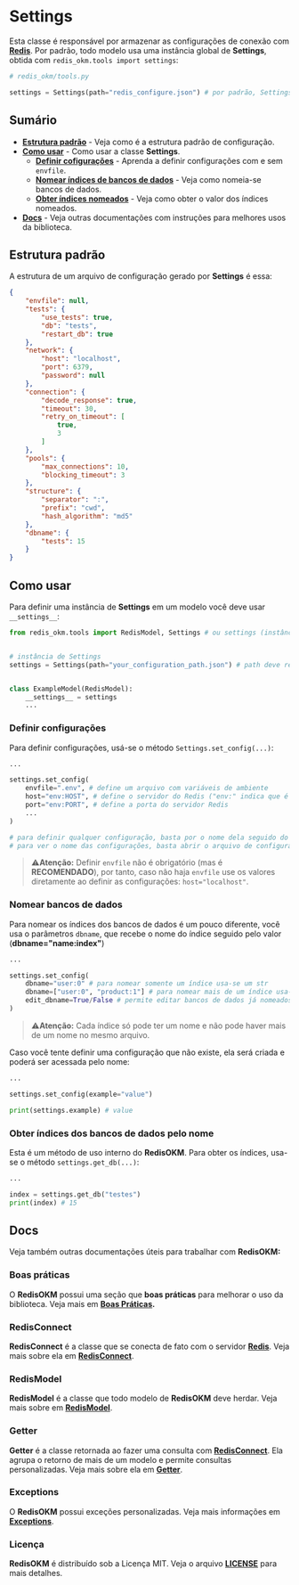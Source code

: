 # Settings

Esta classe é responsável por armazenar as configurações de conexão com **[Redis](https://redis.io/ "Redis - The Real-time Data Platform")**. Por padrão, todo modelo usa uma instância global de **Settings**, obtida com `redis_okm.tools import settings`:

```python
# redis_okm/tools.py

settings = Settings(path="redis_configure.json") # por padrão, Settings referencia o arquivo "redis_configure.json" (pode ser alterado ao instanciar a classe)
```

## Sumário

- **[Estrutura padrão](#estrutura-padrão)** - Veja como é a estrutura padrão de configuração.
- **[Como usar](#como-usar)** - Como usar a classe **Settings**.
  - **[Definir cofigurações](#definir-configurações)** - Aprenda a definir configurações com e sem `envfile`.
  - **[Nomear índices de bancos de dados](#nomear-bancos-de-dados)** - Veja como nomeia-se bancos de dados.
  - **[Obter índices nomeados](#obter-índices-dos-bancos-de-dados-pelo-nome)** - Veja como obter o valor dos índices nomeados.
- **[Docs](#docs "Outras documentações")** - Veja outras documentações com instruções para melhores usos da biblioteca.

## Estrutura padrão

A estrutura de um arquivo de configuração gerado por **Settings** é essa:

```json
{
    "envfile": null,
    "tests": {
        "use_tests": true,
        "db": "tests",
        "restart_db": true
    },
    "network": {
        "host": "localhost",
        "port": 6379,
        "password": null
    },
    "connection": {
        "decode_response": true,
        "timeout": 30,
        "retry_on_timeout": [
            true,
            3
        ]
    },
    "pools": {
        "max_connections": 10,
        "blocking_timeout": 3
    },
    "structure": {
        "separator": ":",
        "prefix": "cwd",
        "hash_algorithm": "md5"
    },
    "dbname": {
        "tests": 15
    }
}
```

## Como usar

Para definir uma instância de **Settings** em um modelo você deve usar `__settings__`:

```python
from redis_okm.tools import RedisModel, Settings # ou settings (instância já padrão de todo modelo)


# instância de Settings
settings = Settings(path="your_configuration_path.json") # path deve receber um arquivo JSON


class ExampleModel(RedisModel):
	__settings__ = settings
	...
```

### Definir configurações

Para definir configurações, usá-se o método `Settings.set_config(...)`:

```python
...

settings.set_config(
	envfile=".env", # define um arquivo com variáveis de ambiente
	host="env:HOST", # define o servidor do Redis ("env:" indica que é uma chave de variável de ambiente, "HOST" indica a chave da variável de ambiente)
	port="env:PORT", # define a porta do servidor Redis
	...
)

# para definir qualquer configuração, basta por o nome dela seguido do valor que ele deve receber
# para ver o nome das configurações, basta abrir o arquivo de configuração JSON
```

> ⚠️**Atenção:** Definir `envfile` não é obrigatório (mas é **RECOMENDADO**), por tanto, caso não haja `envfile` use os valores diretamente ao definir as configurações: `host="localhost"`.

### Nomear bancos de dados

Para nomear os índices dos bancos de dados é um pouco diferente, você usa o parâmetros `dbname`, que recebe o nome do índice seguido pelo valor (**dbname="name:index"**)

```python
...

settings.set_config(
	dbname="user:0" # para nomear somente um índice usa-se um str
	dbname=["user:0", "product:1"] # para nomear mais de um índice usa-se uma lista de str
	edit_dbname=True/False # permite editar bancos de dados já nomeados
)
```

> ⚠️**Atenção:** Cada índice só pode ter um nome e não pode haver mais de um nome no mesmo arquivo.

Caso você tente definir uma configuração que não existe, ela será criada e poderá ser acessada pelo nome:

```python
...

settings.set_config(example="value")

print(settings.example) # value
```

### Obter índices dos bancos de dados pelo nome

Esta é um método de uso interno do **RedisOKM**. Para obter os índices, usa-se o método `settings.get_db(...)`:

```python
...

index = settings.get_db("testes")
print(index) # 15
```

## Docs

Veja também outras documentações úteis para trabalhar com **RedisOKM:**

### Boas práticas

O **RedisOKM** possui uma seção que **boas práticas** para melhorar o uso da biblioteca. Veja mais em **[Boas Práticas](./good-practices.md "Veja mais sobre Boas Práticas.").**

### RedisConnect

**RedisConnect** é a classe que se conecta de fato com o servidor **[Redis](https://redis.io/ "Redis - The Real-time Data Platform")**. Veja mais sobre ela em **[RedisConnect](./redis-connect.md "Veja mais sobre RedisConnect")**.

### RedisModel

**RedisModel** é a classe que todo modelo de **RedisOKM** deve herdar. Veja mais sobre em **[RedisModel](./redis-model.md "Veja mais sobre RedisModel")**.

### Getter

**Getter** é a classe retornada ao fazer uma consulta com **[RedisConnect](#RedisConnect "Veja mais sobre RedisConnect")**. Ela agrupa o retorno de mais de um modelo e permite consultas personalizadas. Veja mais sobre ela em **[Getter](./getter.md "Veja mais sobre Getter")**.

### Exceptions

O **RedisOKM** possui exceções personalizadas. Veja mais informações em **[Exceptions](./exceptions.md "Veja mais sobre Exceptions")**.

### Licença

**RedisOKM** é distribuído sob a Licença MIT. Veja o arquivo **[LICENSE](./LICENSE "LICENÇA de uso")** para mais detalhes.
